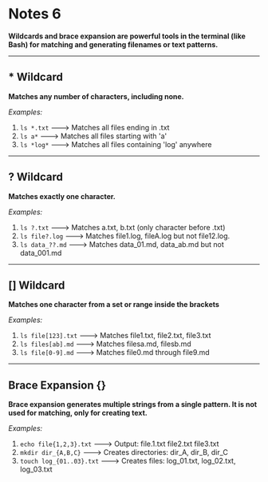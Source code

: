 # Notes 6

**Wildcards and brace expansion are powerful tools in the terminal (like Bash) for matching and generating filenames or text patterns.**

---

## * Wildcard

**Matches any number of characters, including none.**

*Examples:*

1. ``ls *.txt`` ---> Matches all files ending in .txt
2. ``ls a*``    ---> Matches all files starting with 'a'
3. ``ls *log*`` ---> Matches all files containing 'log' anywhere

---

## ? Wildcard

**Matches exactly one character.**

*Examples:*

1. ``ls ?.txt``      ---> Matches a.txt, b.txt (only character before .txt)
2. ``ls file?.log``  ---> Matches file1.log, fileA.log but not file12.log.
3. ``ls data_??.md`` ---> Matches data_01.md, data_ab.md but not data_001.md

---

## [] Wildcard

**Matches one character from a set or range inside the brackets**

*Examples:*

1. ``ls file[123].txt`` ---> Matches file1.txt, file2.txt, file3.txt
2. ``ls files[ab].md``  ---> Matches filesa.md, filesb.md
3. ``ls file[0-9].md``  ---> Matches file0.md through file9.md

---

## Brace Expansion {}

**Brace expansion generates multiple strings from a single pattern. It is not used for matching, only for creating text.**

*Examples:*

1. ``echo file{1,2,3}.txt`` ---> Output: file.1.txt file2.txt file3.txt
2. ``mkdir dir_{A,B,C}`` ---> Creates directories: dir_A, dir_B, dir_C
3. ``touch log_{01..03}.txt`` ---> Creates files: log_01.txt, log_02.txt, log_03.txt


   
